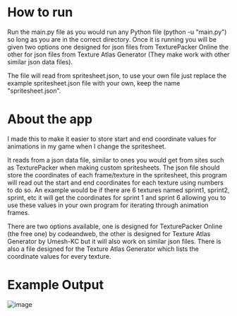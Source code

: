 # How to run
Run the main.py file as you would run any Python file (python -u "main.py") so long as you are in the correct directory.  Once it is running you will be given two options one designed for json files from TexturePacker Online the other for json files from Texture Atlas Generator (They make work with other similar json data files).

The file will read from spritesheet.json, to use your own file just replace the example spritesheet.json file with your own, keep the name "spritesheet.json".

# About the app
I made this to make it easier to store start and end coordinate values for animations in my game when I change the spritesheet.

It reads from a json data file, similar to ones you would get from sites such as TexturePacker when making custom spritesheets. The json file should store the coordinates of each frame/texture in the spritesheet, this program will read out the start and end coordinates for each texture using numbers to do so. An example would be if there are 6 textures named sprint1, sprint2, sprint, etc it will get the coordinates for sprint 1 and sprint 6 allowing you to use these values in your own program for iterating through animation frames.

There are two options available, one is designed for TexturePacker Online (the free one) by codeandweb, the other is designed for Texture Atlas Generator by Umesh-KC but it will also work on similar json files. There is also a file designed for the Texture Atlas Generator which lists the coordinate values for every texture.

# Example Output
![image](https://github.com/user-attachments/assets/24171a1d-af1c-47ab-b134-b09be50fa1e9)

